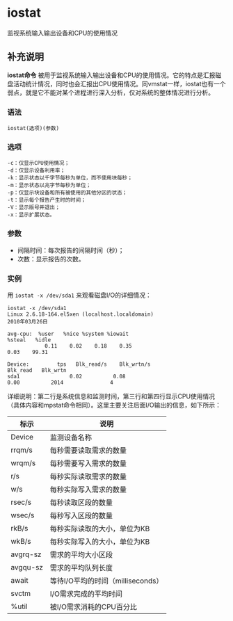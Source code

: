 #  iostat

监视系统输入输出设备和CPU的使用情况

##  补充说明

**iostat命令**
被用于监视系统输入输出设备和CPU的使用情况。它的特点是汇报磁盘活动统计情况，同时也会汇报出CPU使用情况。同vmstat一样，iostat也有一个弱点，就是它不能对某个进程进行深入分析，仅对系统的整体情况进行分析。

###  语法

    
    
    iostat(选项)(参数)
    

###  选项

    
    
    -c：仅显示CPU使用情况；
    -d：仅显示设备利用率；
    -k：显示状态以千字节每秒为单位，而不使用块每秒；
    -m：显示状态以兆字节每秒为单位；
    -p：仅显示块设备和所有被使用的其他分区的状态；
    -t：显示每个报告产生时的时间；
    -V：显示版号并退出；
    -x：显示扩展状态。
    

###  参数

  * 间隔时间：每次报告的间隔时间（秒）； 
  * 次数：显示报告的次数。 

###  实例

用 ` iostat -x /dev/sda1 ` 来观看磁盘I/O的详细情况：

    
    
    iostat -x /dev/sda1 
    Linux 2.6.18-164.el5xen (localhost.localdomain)
    2010年03月26日  
    
    avg-cpu:  %user   %nice %system %iowait 
    %steal   %idle  
                0.11    0.02    0.18    0.35   
    0.03    99.31  
    
    Device:         tps   Blk_read/s    Blk_wrtn/s  
    Blk_read   Blk_wrtn  
    sda1                0.02          0.08       
    0.00          2014               4 
    

详细说明：第二行是系统信息和监测时间，第三行和第四行显示CPU使用情况（具体内容和mpstat命令相同）。这里主要关注后面I/O输出的信息，如下所示：

标示  |  说明  
---|---  
Device  |  监测设备名称  
rrqm/s  |  每秒需要读取需求的数量  
wrqm/s  |  每秒需要写入需求的数量  
r/s  |  每秒实际读取需求的数量  
w/s  |  每秒实际写入需求的数量  
rsec/s  |  每秒读取区段的数量  
wsec/s  |  每秒写入区段的数量  
rkB/s  |  每秒实际读取的大小，单位为KB  
wkB/s  |  每秒实际写入的大小，单位为KB  
avgrq-sz  |  需求的平均大小区段  
avgqu-sz  |  需求的平均队列长度  
await  |  等待I/O平均的时间（milliseconds）  
svctm  |  I/O需求完成的平均时间  
%util  |  被I/O需求消耗的CPU百分比


